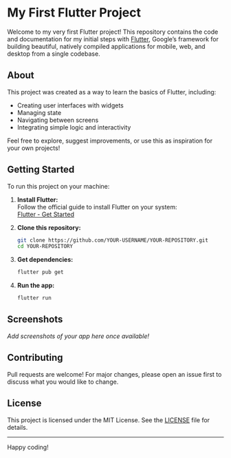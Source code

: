 # My First Flutter Project

Welcome to my very first Flutter project! 
This repository contains the code and documentation for my initial steps with [Flutter](https://flutter.dev/), Google’s framework for building beautiful, natively compiled applications for mobile, web, and desktop from a single codebase.

## About

This project was created as a way to learn the basics of Flutter, including:
- Creating user interfaces with widgets
- Managing state
- Navigating between screens
- Integrating simple logic and interactivity

Feel free to explore, suggest improvements, or use this as inspiration for your own projects!

## Getting Started

To run this project on your machine:

1. **Install Flutter:**  
   Follow the official guide to install Flutter on your system:  
   [Flutter - Get Started](https://docs.flutter.dev/get-started/install)

2. **Clone this repository:**
   ```bash
   git clone https://github.com/YOUR-USERNAME/YOUR-REPOSITORY.git
   cd YOUR-REPOSITORY
   ```

3. **Get dependencies:**
   ```bash
   flutter pub get
   ```

4. **Run the app:**
   ```bash
   flutter run
   ```

## Screenshots

_Add screenshots of your app here once available!_

## Contributing

Pull requests are welcome! For major changes, please open an issue first to discuss what you would like to change.

## License

This project is licensed under the MIT License. See the [LICENSE](LICENSE) file for details.

---

Happy coding! 